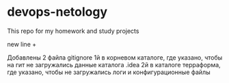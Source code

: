 # devops-netology
This repo for my homework and study projects

new line +

Добавлены 2 файла gitignore
1й в корневом каталоге, где указано, чтобы на гит не загружались данные каталога .idea 
2й в каталоге терраформа, где указано, чтобы не загружались логи и конфигурационные файлы